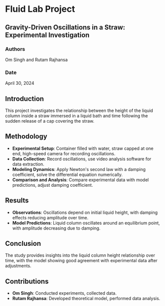 # Fluid Lab Project

## Gravity-Driven Oscillations in a Straw: Experimental Investigation

### Authors
Om Singh and Rutam Rajhansa

### Date
April 30, 2024

## Introduction
This project investigates the relationship between the height of the liquid column inside a straw immersed in a liquid bath and time following the sudden release of a cap covering the straw.

## Methodology
- **Experimental Setup**: Container filled with water, straw capped at one end, high-speed camera for recording oscillations.
- **Data Collection**: Record oscillations, use video analysis software for data extraction.
- **Modeling Dynamics**: Apply Newton's second law with a damping coefficient, solve the differential equation numerically.
- **Comparison and Analysis**: Compare experimental data with model predictions, adjust damping coefficient.

## Results
- **Observations**: Oscillations depend on initial liquid height, with damping effects reducing amplitude over time.
- **Model Predictions**: Liquid column oscillates around an equilibrium point, with amplitude decreasing due to damping.

## Conclusion
The study provides insights into the liquid column height relationship over time, with the model showing good agreement with experimental data after adjustments.

## Contributions
- **Om Singh**: Conducted experiments, collected data.
- **Rutam Rajhansa**: Developed theoretical model, performed data analysis.
